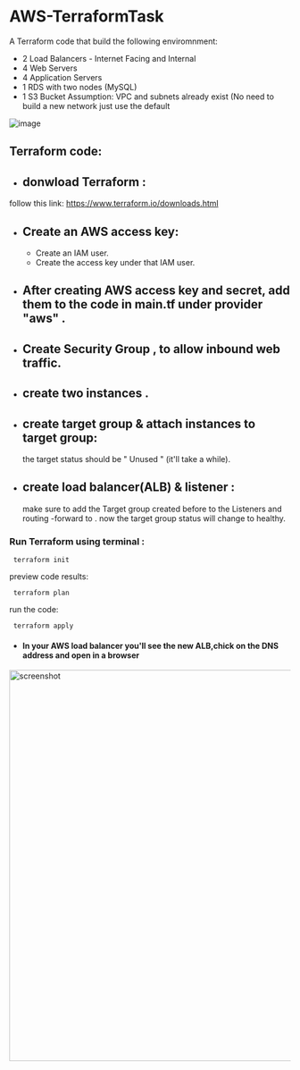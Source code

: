 # AWS-TerraformTask

A Terraform code that build the following enviromnment:
- 2 Load Balancers - Internet Facing and Internal
- 4 Web Servers 
- 4 Application Servers
- 1 RDS with two nodes (MySQL)
- 1 S3 Bucket
Assumption: VPC and subnets already exist (No need to build a new network just use the default

![image](https://user-images.githubusercontent.com/96788273/208508079-a5cf7bb0-5568-49a8-8813-cf4b5291e8f2.png)

## Terraform code:



- ## donwload Terraform : 
 
 follow this link: https://www.terraform.io/downloads.html 
 
  
- ## Create an AWS access key:

  - Create an IAM user.
  - Create the access key under that IAM user.



- ## After creating AWS access key and secret, add them to the code in main.tf under provider "aws" .

- ## Create Security Group , to allow inbound web traffic.


- ## create two instances .
    
- ## create target group & attach instances to target group:
     the target status should be " Unused " (it'll take a while).
 
  
- ## create load balancer(ALB) & listener :
    make sure to add the Target group created before to the Listeners and routing -forward to .
    now the target group status will change to healthy.
 

### Run Terraform using terminal :

   ```
    terraform init
   ```
 preview code results:


   ```
    terraform plan
   ```
  
run the code:
  
   ```
    terraform apply
   ```
 
 - ####  In your AWS load balancer you'll see the new ALB,chick on the DNS address and open in a browser 
 
<img width="700" alt="screenshot" src="66.png">

   
  
  
